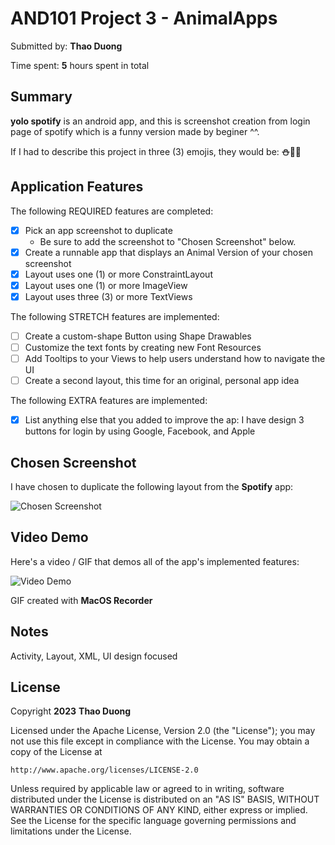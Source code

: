 # AND101 Project 3 - AnimalApps

Submitted by: **Thao Duong**

Time spent: **5** hours spent in total

## Summary

**yolo spotify** is an android app, and this is screenshot creation from login page of spotify which is a funny version made by beginer ^^.

If I had to describe this project in three (3) emojis, they would be: **:snowman::seedling::blush:**

## Application Features


The following REQUIRED features are completed:

- [x] Pick an app screenshot to duplicate
  - Be sure to add the screenshot to "Chosen Screenshot" below.
- [x] Create a runnable app that displays an Animal Version of your chosen screenshot
- [x] Layout uses one (1) or more ConstraintLayout
- [x] Layout uses one (1) or more ImageView
- [x] Layout uses three (3) or more TextViews

The following STRETCH features are implemented:

- [ ] Create a custom-shape Button using Shape Drawables
- [ ] Customize the text fonts by creating new Font Resources
- [ ] Add Tooltips to your Views to help users understand how to navigate the UI
- [ ] Create a second layout, this time for an original, personal app idea

The following EXTRA features are implemented:

- [x] List anything else that you added to improve the ap: I have design 3 buttons for login by using Google, Facebook, and Apple
      

## Chosen Screenshot

I have chosen to duplicate the following layout from the **Spotify** app:

<img src='https://github.com/liceyoung/AND101_project3/blob/main/07802A9C-E9CA-4B10-BB51-71C1CC274095_4_5005_c.jpeg' title='Chosen Screenshot' width='' alt='Chosen Screenshot' />

## Video Demo

Here's a video / GIF that demos all of the app's implemented features:

<img src='https://github.com/liceyoung/AND101_project3/blob/main/Thao%20Duong_AND101_Project3%20-%20Imgur.gif' title='Video Demo' width='' alt='Video Demo'/>

GIF created with **MacOS Recorder**

<!-- Recommended tools:
- [Kap](https://getkap.co/) for macOS
- [ScreenToGif](https://www.screentogif.com/) for Windows
- [peek](https://github.com/phw/peek) for Linux. -->


## Notes

Activity, Layout, XML, UI design focused
## License

Copyright **2023** **Thao Duong**

Licensed under the Apache License, Version 2.0 (the "License");
you may not use this file except in compliance with the License.
You may obtain a copy of the License at

    http://www.apache.org/licenses/LICENSE-2.0

Unless required by applicable law or agreed to in writing, software
distributed under the License is distributed on an "AS IS" BASIS,
WITHOUT WARRANTIES OR CONDITIONS OF ANY KIND, either express or implied.
See the License for the specific language governing permissions and
limitations under the License.
